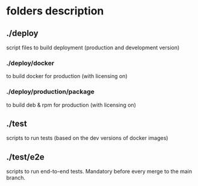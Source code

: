 # folders description

## ./deploy

script files to build deployment (production and development version)

### ./deploy/docker

to build docker for production (with licensing on)

### ./deploy/production/package

to build deb & rpm for production (with licensing on)

## ./test

scripts to run tests (based on the dev versions of docker images)

## ./test/e2e

scripts to run end-to-end tests. Mandatory before every merge to the main branch.
